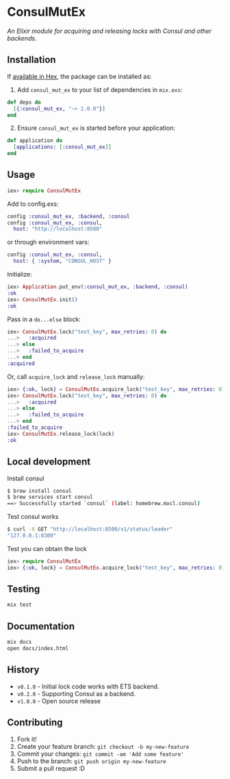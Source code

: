 # ConsulMutEx

_An Elixir module for acquiring and releasing locks with Consul and other backends._


## Installation

If [available in Hex](https://hex.pm/docs/publish), the package can be installed as:

  1. Add `consul_mut_ex` to your list of dependencies in `mix.exs`:

```elixir
def deps do
  [{:consul_mut_ex, "~> 1.0.0"}]
end
```

  2. Ensure `consul_mut_ex` is started before your application:

```elixir
def application do
  [applications: [:consul_mut_ex]]
end
```


## Usage

```elixir
iex> require ConsulMutEx
```

Add to config.exs:

```elixir
config :consul_mut_ex, :backend, :consul
config :consul_mut_ex, :consul,
  host: "http://localhost:8500"
```

or through environment vars:

```elixir
config :consul_mut_ex, :consul,
  host: { :system, "CONSUL_HOST" }
```

Initialize:

```elixir
iex> Application.put_env(:consul_mut_ex, :backend, :consul)
:ok
iex> ConsulMutEx.init()
:ok
```

Pass in a `do...else` block:

```elixir
iex> ConsulMutEx.lock("test_key", max_retries: 0) do
...>   :acquired
...> else
...>   :failed_to_acquire
...> end
:acquired
```

Or, call `acquire_lock` and `release_lock` manually:

```elixir
iex> {:ok, lock} = ConsulMutEx.acquire_lock("test_key", max_retries: 0)
iex> ConsulMutEx.lock("test_key", max_retries: 0) do
...>   :acquired
...> else
...>   :failed_to_acquire
...> end
:failed_to_acquire
iex> ConsulMutEx.release_lock(lock)
:ok
```

## Local development

Install consul
```sh
$ brew install consul
$ brew services start consul
==> Successfully started `consul` (label: homebrew.mxcl.consul)
```

Test consul works
```sh
$ curl -X GET "http://localhost:8500/v1/status/leader"
"127.0.0.1:8300"
```

Test you can obtain the lock
```elixir
iex> require ConsulMutEx
iex> {:ok, lock} = ConsulMutEx.acquire_lock("test_key", max_retries: 0)
```

## Testing

```sh
mix test
```


## Documentation

```sh
mix docs
open docs/index.html
```


## History

  * `v0.1.0` - Initial lock code works with ETS backend.
  * `v0.2.0` - Supporting Consul as a backend.
  * `v1.0.0` - Open source release


## Contributing

1. Fork it!
2. Create your feature branch: `git checkout -b my-new-feature`
3. Commit your changes: `git commit -am 'Add some feature'`
4. Push to the branch: `git push origin my-new-feature`
5. Submit a pull request :D
